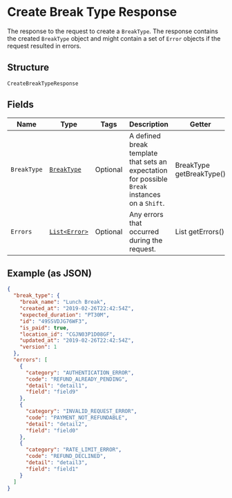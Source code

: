 
# Create Break Type Response

The response to the request to create a `BreakType`. The response contains
the created `BreakType` object and might contain a set of `Error` objects if
the request resulted in errors.

## Structure

`CreateBreakTypeResponse`

## Fields

| Name | Type | Tags | Description | Getter |
|  --- | --- | --- | --- | --- |
| `BreakType` | [`BreakType`](../../doc/models/break-type.md) | Optional | A defined break template that sets an expectation for possible `Break`<br>instances on a `Shift`. | BreakType getBreakType() |
| `Errors` | [`List<Error>`](../../doc/models/error.md) | Optional | Any errors that occurred during the request. | List<Error> getErrors() |

## Example (as JSON)

```json
{
  "break_type": {
    "break_name": "Lunch Break",
    "created_at": "2019-02-26T22:42:54Z",
    "expected_duration": "PT30M",
    "id": "49SSVDJG76WF3",
    "is_paid": true,
    "location_id": "CGJN03P1D08GF",
    "updated_at": "2019-02-26T22:42:54Z",
    "version": 1
  },
  "errors": [
    {
      "category": "AUTHENTICATION_ERROR",
      "code": "REFUND_ALREADY_PENDING",
      "detail": "detail1",
      "field": "field9"
    },
    {
      "category": "INVALID_REQUEST_ERROR",
      "code": "PAYMENT_NOT_REFUNDABLE",
      "detail": "detail2",
      "field": "field0"
    },
    {
      "category": "RATE_LIMIT_ERROR",
      "code": "REFUND_DECLINED",
      "detail": "detail3",
      "field": "field1"
    }
  ]
}
```

